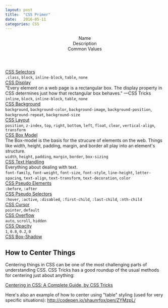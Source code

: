 ```yaml
---
layout: post
title:  "CSS Primer"
date:   2016-05-11
categories: CSS
---
```


<div class="table">
	<header class="row header">
		<div>Name</div>
		<div>Description</div>
		<div>Common Values</div>
	</header>
	<div class="row">
		<div><a href="#css-display" data-id="css-display">CSS Selectors</a></div>
		<div></div>
		<div><code>.class</code>, <code>block</code>, <code>inline-block</code>, <code>table</code>, <code>none</code></div>
	</div>
	<div class="row">
		<div><a href="#css-display" data-id="css-display">CSS Display</a></div>
		<div>"Every element on a web page is a rectangular box. The display property in CSS determines just how that rectangular box behaves." &mdash;CSS Tricks</div>
		<div><code>inline</code>, <code>block</code>, <code>inline-block</code>, <code>table</code>, <code>none</code></div>
	</div>
	<div class="row">
		<div><a href="#css-background" data-id="css-background">CSS Background</a></div>
		<div></div>
		<div><code>background</code>, <code>background-color</code>, <code>background-image</code>, <code>background-position</code>, <code>background-repeat</code>, <code>background-size</code></div>
	</div>
	<div class="row">
		<div><a href="#css-layout" data-id="css-layout">CSS Layout</a></div>
		<div></div>
		<div><code>position</code>, <code>z-index</code>, <code>top</code>, <code>right</code>, <code>bottom</code>, <code>left</code>, <code>float</code>, <code>clear</code>, <code>vertical-align</code>, <code>transform</code></div>
	</div>
	<div class="row">
		<div><a href="#css-box-model" data-id="css-box-model">CSS Box Model</a></div>
		<div>The Box-model is the basis for the strucure of elements on the web. Things like width, height, padding, margin, and border all play into an element's structure.</div>
		<div><code>width</code>, <code>height</code>, <code>padding</code>, <code>margin</code>, <code>border</code>, <code>box-sizing</code></div>
	</div>
	<div class="row">
		<div><a href="#css-text-handling" data-id="css-text-handling">CSS Text Handling</a></div>
		<div>Everything about dealing with text.</div>
		<div><code>font-family</code>, <code>font-weight</code>, <code>font-size</code>, <code>font-style</code>, <code>line-height</code>, <code>letter-spacing</code>, <code>text-align</code>, <code>text-transform</code>, <code>text-decoration</code>, <code>color</code></div>
	</div>
	<div class="row">
		<div><a href="#css-pseudo-elements" data-id="css-pseudo-elements">CSS Pseudo Elements</a></div>
		<div></div>
		<div><code>:before</code>, <code>:after</code></div>
	</div>
	<div class="row">
		<div><a href="#css-pseudo-selectors" data-id="css-pseudo-selectors">CSS Pseudo Selectors</a></div>
		<div></div>
		<div><code>:hover</code>, <code>:active</code>, <code>:disabled</code>, <code>:first-child</code>, <code>:last-child</code>, <code>:nth-child</code></div>
	</div>
	<div class="row">
		<div><a href="#css-cursor" data-id="css-cursor">CSS Cursor</a></div>
		<div></div>
		<div><code>pointer</code>, <code>default</code></div>
	</div>
	<div class="row">
		<div><a href="#css-overflow" data-id="css-overflow">CSS Overflow</a></div>
		<div></div>
		<div><code>auto</code>, <code>scroll</code>, <code>hidden</code></div>
	</div>
	<div class="row">
		<div><a href="#css-opacity" data-id="css-opacity">CSS Opacity</a></div>
		<div></div>
		<div><code>1</code>, <code>0.8</code>, <code>0.2</code>, <code>0</code></div>
	</div>
	<div class="row">
		<div><a href="#css-box-shadow" data-id="css-box-shadow">CSS Box-Shadow</a></div>
		<div></div>
		<div></div>
	</div>
</div>

## How to Center Things

Centering things in CSS can be one of the most challenging parts of understanding CSS. CSS Tricks has a good roundup of the usual methods for centering just about anything:

[Centering in CSS: A Complete Guide, by CSS Tricks](https://css-tricks.com/centering-css-complete-guide/)

Here's also an example of how to center using "table" styling (used for very specific situations): <http://codepen.io/shaunrfox/pen/ZYMzpL/>